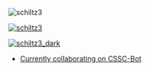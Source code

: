 <p align="left"> <img src="https://komarev.com/ghpvc/?username=schiltz3&label=Profile%20views&color=0e75b6&style=flat" alt="schiltz3" /> </p>

<p align="left"> <a href="https://github.com/ryo-ma/github-profile-trophy"><img src="https://github-profile-trophy.vercel.app/?username=schiltz3&theme=onedark&column=7" alt="schiltz3" /></a> </p>

<p align="left"><a href="https://github-readme-stats.vercel.app/api/top-langs?username=schiltz3&show_icons=true&locale=en&layout=compact"><img src="https://github-readme-stats.vercel.app/api/top-langs?username=schiltz3&show_icons=true&locale=en&layout=compact" alt="schiltz3_dark" a/></p>

* Currently collaborating on [CSSC-Bot](https://github.com/Antares-Network/CSSC-Bot)

<!--
**schiltz3/schiltz3** is a ✨ _special_ ✨ repository because its `README.md` (this file) appears on your GitHub profile.

Here are some ideas to get you started:

- 🔭 I’m currently working on ...
- 🌱 I’m currently learning ...
- 👯 I’m looking to collaborate on ...
- 🤔 I’m looking for help with ...
- 💬 Ask me about ...
- 📫 How to reach me: ...
- 😄 Pronouns: ...
- ⚡ Fun fact: ...
-->
